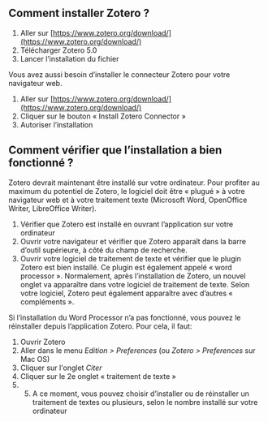 ## Comment installer Zotero ?

1. Aller sur  [https://www.zotero.org/download/](https://www.zotero.org/download/)
2. Télécharger Zotero 5.0
3. Lancer l’installation du fichier

Vous avez aussi besoin d’installer le connecteur Zotero pour votre navigateur web.

1. Aller sur [https://www.zotero.org/download/](https://www.zotero.org/download/)
2. Cliquer sur le bouton « Install Zotero Connector »
3. Autoriser l’installation

## Comment vérifier que l’installation a bien fonctionné ?

Zotero devrait maintenant être installé sur votre ordinateur. Pour profiter au maximum du potentiel de Zotero, le logiciel doit être « plugué » à votre navigateur web et à votre traitement texte (Microsoft Word, OpenOffice Writer, LibreOffice Writer). 

1. Vérifier que Zotero est installé en ouvrant l’application sur votre ordinateur
2. Ouvrir votre navigateur et vérifier que Zotero apparaît dans la barre d’outil supérieure, à côté du champ de recherche.
3. Ouvrir votre logiciel de traitement de texte et vérifier que le plugin Zotero est bien installé. Ce plugin est également appelé « word processor ». Normalement, après l’installation de Zotero, un nouvel onglet va apparaître dans votre logiciel de traitement de texte. Selon votre logiciel, Zotero peut également apparaître avec d’autres « compléments ».

Si l’installation du Word Processor n’a pas fonctionné, vous pouvez le réinstaller depuis l’application Zotero. Pour cela, il faut: 

1. Ouvrir Zotero
2. Aller dans le menu *Edition > Preferences* (ou *Zotero > Preferences* sur Mac OS)
3. Cliquer sur l'onglet *Citer*
4. Cliquer sur le 2e onglet « traitement de texte »
5. 5.	A ce moment, vous pouvez choisir d’installer ou de réinstaller un traitement de textes ou plusieurs, selon le nombre installé sur votre ordinateur
